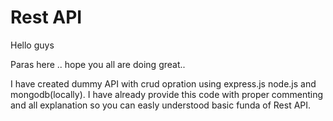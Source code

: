 # Rest API 

Hello guys

Paras here .. hope you all are doing great..

I have created dummy API with crud opration using express.js node.js and mongodb(locally). I have already provide this code with proper commenting and all explanation so you can easly understood basic funda of Rest API.
